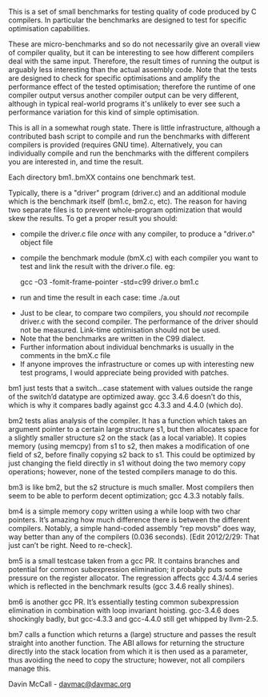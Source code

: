 This is a set of small benchmarks for testing quality of code produced by
C compilers. In particular the benchmarks are designed to test for specific
optimisation capabilities.

These are micro-benchmarks and so do not necessarily give an overall view
of compiler quality, but it can be interesting to see how different compilers
deal with the same input. Therefore, the result times of running the
output is arguably less interesting than the actual assembly code. Note
that the tests are designed to check for specific optimisations and amplify
the performance effect of the tested optimisation; therefore the runtime
of one compiler output versus another compiler output can be very different,
although in typical real-world programs it's unlikely to ever see such a
performance variation for this kind of simple optimisation.

This is all in a somewhat rough state. There is little infrastructure, although
a contributed bash script to compile and run the benchmarks with different
compilers is provided (requires GNU time). Alternatively, you can individually
compile and run the benchmarks with the different compilers you are interested
in, and time the result.

Each directory bm1..bmXX contains one benchmark test.

Typically, there is a "driver" program (driver.c) and an additional module
which is the benchmark itself (bm1.c, bm2.c, etc). The reason for having
two separate files is to prevent whole-program optimization that would skew
the results. To get a proper result you should:

 - compile the driver.c file *once* with any compiler, to produce a
   "driver.o" object file
 - compile the benchmark module (bmX.c) with each compiler you want to test
   and link the result with the driver.o file. eg:

	gcc -O3 -fomit-frame-pointer -std=c99 driver.o bm1.c

 - run and time the result in each case:
	time ./a.out

 * Just to be clear, to compare two compilers, you should *not* recompile
   driver.c with the second compiler. The performance of the driver should
   not be measured. Link-time optimisation should not be used.
 * Note that the benchmarks are written in the C99 dialect.
 * Further information about individual benchmarks is usually in the
   comments in the bmX.c file
 * If anyone improves the infrastructure or comes up with interesting new
   test programs, I would appreciate being provided with patches.

bm1 just tests that a switch…case statement with values outside the range of the switch’d datatype are optimized away. gcc 3.4.6 doesn’t do this, which is why it compares badly against gcc 4.3.3 and 4.4.0 (which do).

bm2 tests alias analysis of the compiler. It has a function which takes an argument pointer to a certain large structure s1, but then allocates space for a slightly smaller structure s2 on the stack (as a local variable). It copies memory (using memcpy) from s1 to s2, then makes a modification of one field of s2, before finally copying s2 back to s1. This could be optimized by just changing the field directly in s1 without doing the two memory copy operations; however, none of the tested compilers manage to do this.

bm3 is like bm2, but the s2 structure is much smaller. Most compilers then seem to be able to perform decent optimization; gcc 4.3.3 notably fails.

bm4 is a simple memory copy written using a while loop with two char pointers. It’s amazing how much difference there is between the different compilers. Notably, a simple hand-coded assembly “rep movsb” does way, way better than any of the compilers (0.036 seconds). [Edit 2012/2/29: That just can’t be right. Need to re-check].

bm5 is a small testcase taken from a gcc PR. It contains branches and potential for common subexpression elimination; it probably puts some pressure on the register allocator. The regression affects gcc 4.3/4.4 series which is reflected in the benchmark results (gcc 3.4.6 really shines).

bm6 is another gcc PR. It’s essentially testing common subexpression elimination in combination with loop invariant hoisting. gcc-3.4.6 does shockingly badly, but gcc-4.3.3 and gcc-4.4.0 still get whipped by llvm-2.5.

bm7 calls a function which returns a (large) structure and passes the result straight into another function. The ABI allows for returning the structure directly into the stack location from which it is then used as a parameter, thus avoiding the need to copy the structure; however, not all compilers manage this.

Davin McCall - davmac@davmac.org
